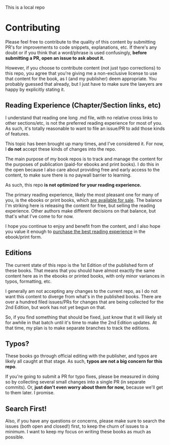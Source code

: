 This is a local repo

# Contributing

Please feel free to contribute to the quality of this content by submitting PR's for improvements to code snippets, explanations, etc. If there's any doubt or if you think that a word/phrase is used confusingly, **before submitting a PR, open an issue to ask about it.**

However, if you choose to contribute content (not just typo corrections) to this repo, you agree that you're giving me a non-exclusive license to use that content for the book, as I (and my publisher) deem appropriate. You probably guessed that already, but I just have to make sure the lawyers are happy by explicitly stating it.

## Reading Experience (Chapter/Section links, etc)

I understand that reading one long .md file, with no relative cross links to other sections/etc, is not the preferred reading experience for most of you. As such, it's totally reasonable to want to file an issue/PR to add those kinds of features.

This topic has been brought up many times, and I've considered it. For now, I **do not** accept these kinds of changes into the repo.

The main purpose of my book repos is to track and manage the content for the purposes of publication (paid-for ebooks and print books). I do this in the open because I also care about providing free and early access to the content, to make sure there is no paywall barrier to learning.

As such, this repo **is not optimized for your reading experience.**

The primary reading experience, likely the most pleasant one for many of you, is the ebooks or print books, which [are available for sale](http://ssearch.oreilly.com/?q=%22you+don%27t+know+js%22&x=0&y=0). The balance I'm striking here is releasing the content for free, but selling the reading experience. Other authors make different decisions on that balance, but that's what I've come to for now.

I hope you continue to enjoy and benefit from the content, and I also hope you value it enough to [purchase the best reading experience](http://ssearch.oreilly.com/?q=%22you+don%27t+know+js%22&x=0&y=0) in the ebook/print form.

## Editions

The current state of this repo is the 1st Edition of the published form of these books. That means that you should have almost exactly the same content here as in the ebooks or printed books, with only minor variances in typos, formatting, etc.

I generally am not accepting any changes to the current repo, as I do not want this content to diverge from what's in the published books. There are over a hundred filed issues/PRs for changes that are being collected for the 2nd Edition, but work has not yet begun on that.

So, if you find something that should be fixed, just know that it will likely sit for awhile in that batch until it's time to make the 2nd Edition updates. At that time, my plan is to make separate branches to track the editions.

## Typos?

These books go through official editing with the publisher, and typos are likely all caught at that stage. As such, **typos are not a big concern for this repo**.

If you're going to submit a PR for typo fixes, please be measured in doing so by collecting several small changes into a single PR (in separate commits). Or, **just don't even worry about them for now,** because we'll get to them later. I promise.

## Search First!

Also, if you have any questions or concerns, please make sure to search the issues (both open and closed!) first, to keep the churn of issues to a minimum. I want to keep my focus on writing these books as much as possible.
